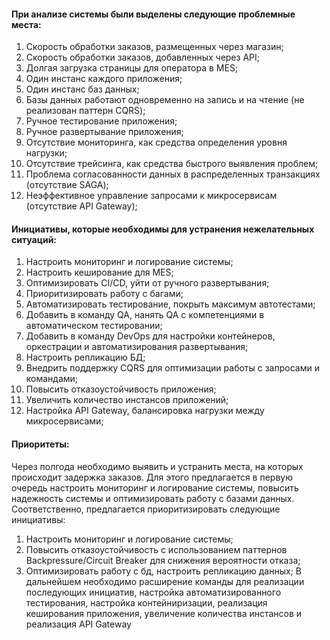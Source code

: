 #### При анализе системы были выделены следующие проблемные места:
1. Скорость обработки заказов, размещенных через магазин;
2. Скорость обработки заказов, добавленных через API;
3. Долгая загрузка страницы для оператора в MES;
4. Один инстанс каждого приложения;
5. Один инстанс баз данных;
6. Базы данных работают одновременно на запись и на чтение (не реализован паттерн CQRS);
7. Ручное тестирование приложения;
8. Ручное развертывание приложения;
9. Отсутствие мониторинга, как средства определения уровня нагрузки;
10. Отсутствие трейсинга, как средства быстрого выявления проблем;
11. Проблема согласованности данных в распределенных транзакциях (отсутствие SAGA);
12. Неэффективное управление запросами к микросервисам (отсутствие API Gateway);

#### Инициативы, которые необходимы для устранения нежелательных ситуаций:
1. Настроить мониторинг и логирование системы;
2. Настроить кеширование для MES;
3. Оптимизировать CI/CD, уйти от ручного развертывания;
4. Приоритизировать работу с багами;
5. Автоматизировать тестирование, покрыть максимум автотестами;
6. Добавить в команду QA, нанять QA с компетенциями в автоматическом тестировании;
7. Добавить в команду DevOps для настройки контейнеров, оркестрации и автоматизирования развертывания;
8. Настроить репликацию БД;
9. Внедрить поддержку CQRS для оптимизации работы с запросами и командами;
10. Повысить отказоустойчивость приложения;
11. Увеличить количество инстансов приложений;
12. Настройка API Gateway, балансировка нагрузки между микросервисами;

#### Приоритеты:
Через полгода необходимо выявить и устранить места, на которых происходит задержка заказов. Для этого предлагается в первую очередь настроить мониторинг и логирование системы, повысить надежность системы и оптимизировать работу с базами данных.
Соответственно, предлагается приоритизировать следующие инициативы: 
1. Настроить мониторинг и логирование системы;
2. Повысить отказоустойчивость с использованием паттернов Backpressure/Circuit Breaker для снижения вероятности отказа;
3. Оптимизировать работу с бд, настроить репликацию данных;
В дальнейшем необходимо расширение команды для реализации последующих инициатив, настройка автоматизированного тестирования, настройка контейниризации, реализация кеширования приложения, увеличение количества инстансов и реализация API Gateway